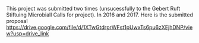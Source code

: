 
This project was submitted two times (unsucessfully to the Gebert Ruft Stiftuing Microbiall Calls for project). In 2016 and 2017.
Here is the submitted proposal https://drive.google.com/file/d/1XTwGtdrprWFst1pUwxTs6pu6zXEjhDNP/view?usp=drive_link

